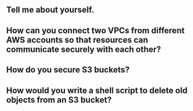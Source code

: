 ## Tell me about yourself.
## How can you connect two VPCs from different AWS accounts so that resources can communicate securely with each other?
## How do you secure S3 buckets?
## How would you write a shell script to delete old objects from an S3 bucket?
